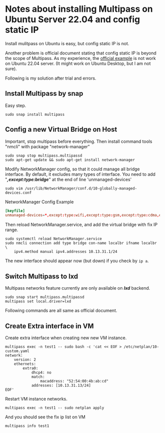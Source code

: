 # Notes about installing Multipass on Ubuntu Server 22.04 and config static IP

Install mulitpass on Ubuntu is easy, but config static IP is not. 

Another problem is official document stating that config static IP is beyond the scope of Multipass. As my experience, the [official example](https://multipass.run/docs/configure-static-ips) is not work on Ubuntu 22.04 server. (It might work on Ubuntu Desktop, but I am not sure).

Following is my solution after trial and errors.

## Install Multipass by snap
Easy step.
```
sudo snap install multipass
```

## Config a new Virtual Bridge on Host
Important, stop multipass before everything. Then install command tools "nmcli" with package "network-manager"
```
sudo snap stop multipass.multipassd
sudo apt-get update && sudo apt-get install network-manager
```

Modify NetworkManager config, so that it could manage all bridge interface.
By default, it excludes many types of interface. You need to add "***,except:type:bridge***" at the end of line 'unmanaged-devices' 
```
sudo vim /usr/lib/NetworkManager/conf.d/10-globally-managed-devices.conf
```

NetworkManager Config Example
```conf
[keyfile]
unmanaged-devices=*,except:type:wifi,except:type:gsm,except:type:cdma,except:type:bridge
```

Then reload NetworkManager.service, and add the virtual bridge with fix IP range.
```
sudo systemctl reload NetworkManager.service 
sudo nmcli connection add type bridge con-name localbr ifname localbr \
    ipv4.method manual ipv4.addresses 10.13.31.1/24
```
The new interface should appear now (but down) if you check by ```ip a```. 

## Switch Multipass to lxd
Multipass networks feature currently are only available on ***lxd*** backend.
```
sudo snap start multipass.multipassd
multipass set local.driver=lxd
```

Following commands are all same as official document.

## Create Extra interface in VM
Create extra interface when creating new new VM instance.
```
multipass exec -n test1 -- sudo bash -c 'cat << EOF > /etc/netplan/10-custom.yaml
network:
    version: 2
    ethernets:
        extra0:
            dhcp4: no
            match:
                macaddress: "52:54:00:4b:ab:cd"
            addresses: [10.13.31.13/24]
EOF'
```
Restart VM instance networks.
```
multipass exec -n test1 -- sudo netplan apply
```
And you should see the fix ip list on VM 
```
multipass info test1
```